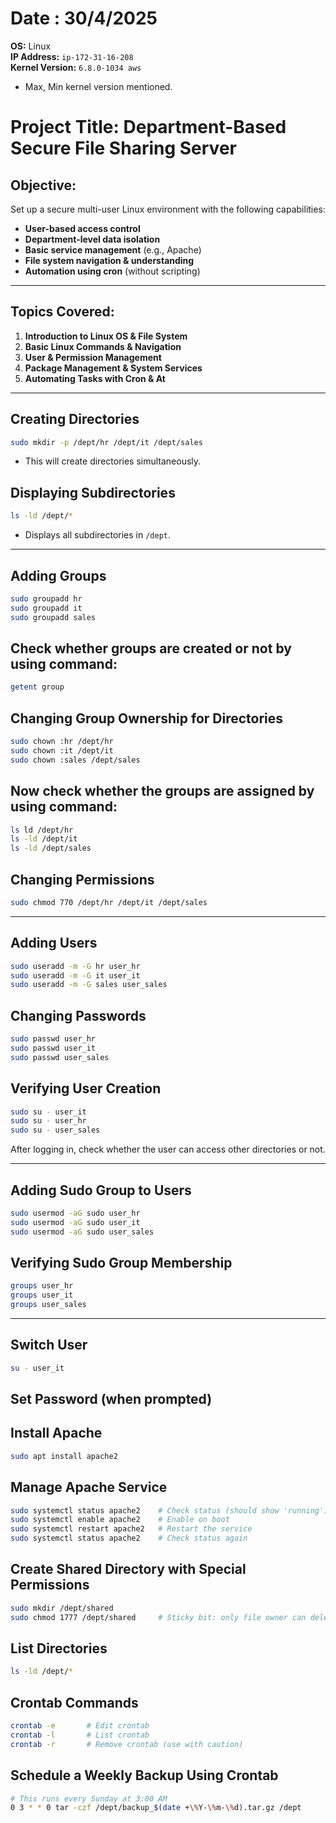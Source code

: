 
# Date : 30/4/2025

**OS:** Linux  
**IP Address:** `ip-172-31-16-208`  
**Kernel Version:** `6.8.0-1034 aws`  
- Max, Min kernel version mentioned.

# Project Title: Department-Based Secure File Sharing Server

## Objective:
Set up a secure multi-user Linux environment with the following capabilities:

- **User-based access control**
- **Department-level data isolation**
- **Basic service management** (e.g., Apache)
- **File system navigation & understanding**
- **Automation using cron** (without scripting)

---

## Topics Covered:

1. **Introduction to Linux OS & File System**
2. **Basic Linux Commands & Navigation**
3. **User & Permission Management**
4. **Package Management & System Services**
5. **Automating Tasks with Cron & At**


---

## Creating Directories

```bash
sudo mkdir -p /dept/hr /dept/it /dept/sales
```

- This will create directories simultaneously.

## Displaying Subdirectories

```bash
ls -ld /dept/*
```

- Displays all subdirectories in `/dept`.

---

## Adding Groups

```bash
sudo groupadd hr
sudo groupadd it
sudo groupadd sales
```

## Check whether groups are created or not by using command:

```bash
getent group
```

## Changing Group Ownership for Directories

```bash
sudo chown :hr /dept/hr
sudo chown :it /dept/it
sudo chown :sales /dept/sales
```

## Now check whether the groups are assigned by using command:

```bash
ls ld /dept/hr
ls -ld /dept/it
ls -ld /dept/sales
```

## Changing Permissions

```bash
sudo chmod 770 /dept/hr /dept/it /dept/sales
```

---

## Adding Users

```bash
sudo useradd -m -G hr user_hr
sudo useradd -m -G it user_it
sudo useradd -m -G sales user_sales
```

## Changing Passwords

```bash
sudo passwd user_hr
sudo passwd user_it
sudo passwd user_sales
```

## Verifying User Creation

```bash
sudo su - user_it
sudo su - user_hr
sudo su - user_sales
```

After logging in, check whether the user can access other directories or not.

---

## Adding Sudo Group to Users

```bash
sudo usermod -aG sudo user_hr
sudo usermod -aG sudo user_it
sudo usermod -aG sudo user_sales
```

## Verifying Sudo Group Membership

```bash
groups user_hr
groups user_it
groups user_sales
```

---

## Switch User

```bash
su - user_it
```

## Set Password (when prompted)

## Install Apache

```bash
sudo apt install apache2
```

## Manage Apache Service

```bash
sudo systemctl status apache2    # Check status (should show 'running')
sudo systemctl enable apache2    # Enable on boot
sudo systemctl restart apache2   # Restart the service
sudo systemctl status apache2    # Check status again
```

## Create Shared Directory with Special Permissions

```bash
sudo mkdir /dept/shared
sudo chmod 1777 /dept/shared     # Sticky bit: only file owner can delete
```

## List Directories

```bash
ls -ld /dept/*
```

## Crontab Commands

```bash
crontab -e       # Edit crontab
crontab -l       # List crontab
crontab -r       # Remove crontab (use with caution)
```

## Schedule a Weekly Backup Using Crontab

```bash
# This runs every Sunday at 3:00 AM
0 3 * * 0 tar -czf /dept/backup_$(date +\%Y-\%m-\%d).tar.gz /dept
```


